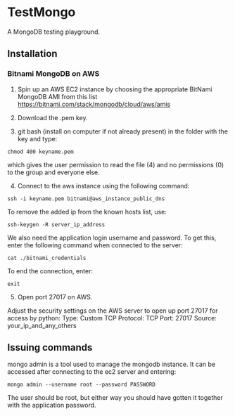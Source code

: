 # TestMongo
A MongoDB testing playground.

## Installation

### Bitnami MongoDB on AWS

1. Spin up an AWS EC2 instance by choosing the appropriate BitNami MongoDB AMI from this list https://bitnami.com/stack/mongodb/cloud/aws/amis

2. Download the .pem key.

3. git bash (install on computer if not already present) in the folder with the key and type:

```
chmod 400 keyname.pem
```

which gives the user permission to read the file (4) and no permissions (0) to the group and everyone else.

4. Connect to the aws instance using the following command:

```
ssh -i keyname.pem bitnami@aws_instance_public_dns
```

To remove the added ip from the known hosts list, use:

```
ssh-keygen -R server_ip_address
```

We also need the application login username and password. To get this, enter the following command when connected to the server:

```
cat ./bitnami_credentials
```

To end the connection, enter:

```
exit
```

5. Open port 27017 on AWS.

Adjust the security settings on the AWS server to open up port 27017 for access by python:
Type: Custom TCP
Protocol:	TCP
Port:	27017
Source: your_ip_and_any_others

## Issuing commands

mongo admin is a tool used to manage the mongodb instance. It can be accessed after connecting to the ec2 server and entering:

```
mongo admin --username root --password PASSWORD
```

The user should be root, but either way you should have gotten it together with the application password.
